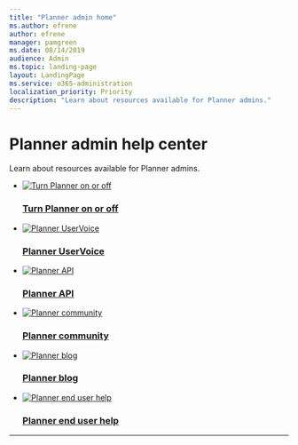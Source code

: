 ```yaml
---
title: "Planner admin home"
ms.author: efrene
author: efrene
manager: pamgreen
ms.date: 08/14/2019
audience: Admin
ms.topic: landing-page
layout: LandingPage
ms.service: o365-administration
localization_priority: Priority
description: "Learn about resources available for Planner admins."
---
```


# Planner admin help center

Learn about resources available for Planner admins.

<ul class="panelContent cardsFTitle">
    <li>
        <a href="planner-for-admins.md#how-do-i-turn-off-planner-for-my-organization">
        <div class="cardSize">
            <div class="cardPadding">
                <div class="card">
                    <div class="cardImageOuter">
                        <div class="cardImage">
                            <img src="https://docs.microsoft.com/office/media/icons/get-started-planner.svg" alt="Turn Planner on or off" />
                        </div>
                    </div>
                    <div class="cardText">
                        <h3>Turn Planner on or off</h3>
                    </div>
                </div>
            </div>
        </div>
        </a>
    </li>
    <li>
        <a href="https://planner.uservoice.com/forums/330525-microsoft-planner-feedback-forum">
        <div class="cardSize">
            <div class="cardPadding">
                <div class="card">
                    <div class="cardImageOuter">
                        <div class="cardImage">
                            <img src="https://docs.microsoft.com/office/media/icons/lightbulb-idea-capture-planner.svg" alt="Planner UserVoice" />
                        </div>
                    </div>
                    <div class="cardText">
                        <h3>Planner UserVoice</h3>
                    </div>
                </div>
            </div>
        </div>
        </a>
    </li>
    <li>
        <a href="https://docs.microsoft.com/graph/planner-concept-overview">
        <div class="cardSize">
            <div class="cardPadding">
                <div class="card">
                    <div class="cardImageOuter">
                        <div class="cardImage">
                            <img src="https://docs.microsoft.com/office/media/icons/api.svg" alt="Planner API" />
                        </div>
                    </div>
                    <div class="cardText">
                        <h3>Planner API</h3>
                    </div>
                </div>
            </div>
        </div>
        </a>
    </li>
    <li>
        <a href="https://techcommunity.microsoft.com/t5/Planner/ct-p/Planner">
        <div class="cardSize">
            <div class="cardPadding">
                <div class="card">
                    <div class="cardImageOuter">
                        <div class="cardImage">
                            <img src="https://docs.microsoft.com/office/media/icons/globe-internet.svg" alt="Planner community" />
                        </div>
                    </div>
                    <div class="cardText">
                        <h3>Planner community</h3>
                    </div>
                </div>
            </div>
        </div>
        </a>
    </li>
    <li>
        <a href="https://techcommunity.microsoft.com/t5/Planner-Blog/bg-p/PlannerBlog">
        <div class="cardSize">
            <div class="cardPadding">
                <div class="card">
                    <div class="cardImageOuter">
                        <div class="cardImage">
                            <img src="https://docs.microsoft.com/office/media/icons/blog-site-planner.svg" alt="Planner blog" />
                        </div>
                    </div>
                    <div class="cardText">
                        <h3>Planner blog</h3>
                    </div>
                </div>
            </div>
        </div>
        </a>
    </li>
    <li>
        <a href="https://support.office.com/en-us/planner">
        <div class="cardSize">
            <div class="cardPadding">
                <div class="card">
                    <div class="cardImageOuter">
                        <div class="cardImage">
                            <img src="https://docs.microsoft.com/office/media/icons/help.svg" alt="Planner end user help" />
                        </div>
                    </div>
                    <div class="cardText">
                        <h3>Planner end user help</h3>
                    </div>
                </div>
            </div>
        </div>
        </a>
    </li>
</ul>

---

